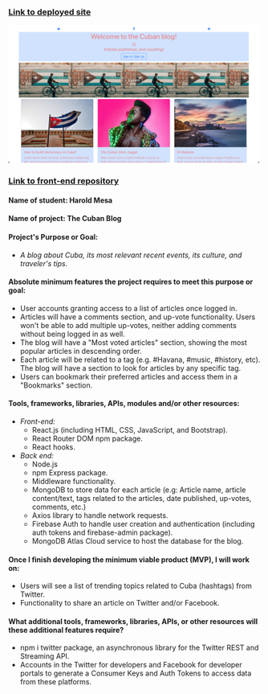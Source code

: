 
### [Link to deployed site](https://the-cuban-blog.uc.r.appspot.com/)

<img src="img/the-cuban-blog.png" alt="Cuban Blog" width="500" />


### [Link to front-end repository](https://github.com/curiousmockingbird/blog-front-end.git)

#### Name of student: Harold Mesa
#### Name of project: The Cuban Blog
#### Project's Purpose or Goal: 
* _A blog about Cuba, its most relevant recent events, its culture, and traveler's tips._
#### Absolute minimum features the project requires to meet this purpose or goal:
* User accounts granting access to a list of articles once logged in.
* Articles will have a comments section, and up-vote functionality. Users won't be able to add multiple up-votes, neither adding comments without being logged in as well.
* The blog will have a "Most voted articles" section, showing the most popular articles in descending order.
* Each article will be related to a tag (e.g. #Havana, #music, #history, etc). The blog will have a section to look for articles by any specific tag.
* Users can bookmark their preferred articles and access them in a "Bookmarks" section.
#### Tools, frameworks, libraries, APIs, modules and/or other resources:
* _Front-end:_
  - React.js (including HTML, CSS, JavaScript, and Bootstrap).
  - React Router DOM npm package.
  - React hooks.
* _Back end:_
  - Node.js
  - npm Express package.
  - Middleware functionality.
  - MongoDB to store data for each article (e.g: Article name, article content/text, tags related to the articles, date published, up-votes, comments, etc.)
  - Axios library to handle network requests.
  - Firebase Auth to handle user creation and authentication (including auth tokens and firebase-admin package).
  - MongoDB Atlas Cloud service to host the database for the blog.

#### Once I finish developing the minimum viable product (MVP), I will work on:
* Users will see a list of trending topics related to Cuba (hashtags) from Twitter.
* Functionality to share an article on Twitter and/or Facebook.
#### What additional tools, frameworks, libraries, APIs, or other resources will these additional features require?
* npm i twitter package, an asynchronous library for the Twitter REST and Streaming API.
* Accounts in the Twitter for developers and Facebook for developer portals to generate a Consumer Keys and Auth Tokens to access data from these platforms.

